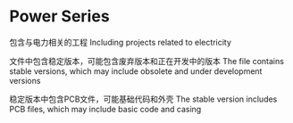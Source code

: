 # Power Series

包含与电力相关的工程
Including projects related to electricity

文件中包含稳定版本，可能包含废弃版本和正在开发中的版本
The file contains stable versions, which may include obsolete and under development versions

稳定版本中包含PCB文件，可能基础代码和外壳
The stable version includes PCB files, which may include basic code and casing
